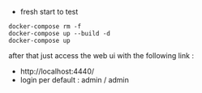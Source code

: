 
* fresh start to test

```
docker-compose rm -f
docker-compose up --build -d
docker-compose up
```

after that just access the web ui with the following link :
* http://localhost:4440/
* login per default : admin / admin
